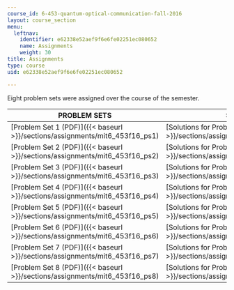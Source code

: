 ```yaml
---
course_id: 6-453-quantum-optical-communication-fall-2016
layout: course_section
menu:
  leftnav:
    identifier: e62338e52aef9f6e6fe02251ec080652
    name: Assignments
    weight: 30
title: Assignments
type: course
uid: e62338e52aef9f6e6fe02251ec080652

---
```


Eight problem sets were assigned over the course of the semester.

| PROBLEM SETS | SOLUTIONS |
| --- | --- |
| [Problem Set 1 (PDF)]({{< baseurl >}}/sections/assignments/mit6_453f16_ps1) | [Solutions for Problem Set 1 (PDF)]({{< baseurl >}}/sections/assignments/mit6_453f16_ps1_sol) |
| [Problem Set 2 (PDF)]({{< baseurl >}}/sections/assignments/mit6_453f16_ps2) | [Solutions for Problem Set 2 (PDF)]({{< baseurl >}}/sections/assignments/mit6_453f16_ps2_sol) |
| [Problem Set 3 (PDF)]({{< baseurl >}}/sections/assignments/mit6_453f16_ps3) | [Solutions for Problem Set 3 (PDF)]({{< baseurl >}}/sections/assignments/mit6_453f16_ps3_sol) |
| [Problem Set 4 (PDF)]({{< baseurl >}}/sections/assignments/mit6_453f16_ps4) | [Solutions for Problem Set 4 (PDF)]({{< baseurl >}}/sections/assignments/mit6_453f16_ps4_sol) |
| [Problem Set 5 (PDF)]({{< baseurl >}}/sections/assignments/mit6_453f16_ps5) | [Solutions for Problem Set 5 (PDF)]({{< baseurl >}}/sections/assignments/mit6_453f16_ps5_sol) |
| [Problem Set 6 (PDF)]({{< baseurl >}}/sections/assignments/mit6_453f16_ps6) | [Solutions for Problem Set 6 (PDF)]({{< baseurl >}}/sections/assignments/mit6_453f16_ps6_sol) |
| [Problem Set 7 (PDF)]({{< baseurl >}}/sections/assignments/mit6_453f16_ps7) | [Solutions for Problem Set 7 (PDF)]({{< baseurl >}}/sections/assignments/mit6_453f16_ps7_sol) |
| [Problem Set 8 (PDF)]({{< baseurl >}}/sections/assignments/mit6_453f16_ps8) | [Solutions for Problem Set 8 (PDF)]({{< baseurl >}}/sections/assignments/mit6_453f16_ps8_sol)